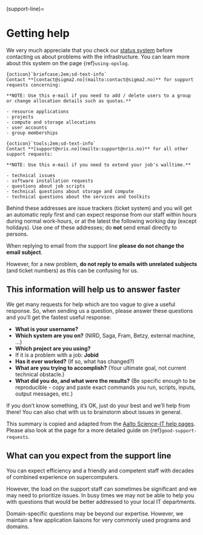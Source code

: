 (support-line)=

# Getting help

We very much appreciate that you check our [status system](https://opslog.sigma2.no) before contacting us about problems with the infrastructure. You can learn more about this system on the page {ref}`using-opslog`.

```{admonition} Administrative support
{octicon}`briefcase;2em;sd-text-info`
Contact **[contact@sigma2.no](mailto:contact@sigma2.no)** for support requests concerning:

**NOTE: Use this e-mail if you need to add / delete users to a group or change allocation details such as quotas.**

- resource applications
- projects
- compute and storage allocations
- user accounts
- group memberships
```

```{admonition} Technical support
{octicon}`tools;2em;sd-text-info`
Contact **[support@nris.no](mailto:support@nris.no)** for all other support requests:

**NOTE: Use this e-mail if you need to extend your job's walltime.**

- technical issues
- software installation requests
- questions about job scripts
- technical questions about storage and compute
- technical questions about the services and toolkits
```

Behind these addresses are issue trackers (ticket system) and you will get an
automatic reply first and can expect response from our staff within hours
during normal work-hours, or at the latest the following working day (except
holidays).  Use one of these addresses; do **not** send email directly
to persons.

When replying to email from the support line **please do not change the email subject**.

However, for a new problem, **do not reply to emails with unrelated subjects** (and
ticket numbers) as this can be confusing for us.


## This information will help us to answer faster

We get many requests for help which are too vague to give a useful response.
So, when sending us a question, please answer these questions and you’ll get
the fastest useful response:

- **What is your username?**
- **Which system are you on?** (NIRD, Saga, Fram, Betzy, external machine, ...)
- **Which project are you using?**
- If it is a problem with a job: **Jobid**
- **Has it ever worked?** (If so, what has changed?)
- **What are you trying to accomplish?** (Your ultimate goal, not current technical obstacle.)
- **What did you do, and what were the results?** (Be specific enough to be reproducible - copy and paste exact commands you run, scripts, inputs, output messages, etc.)

If you don’t know something, it’s OK, just do your best and we’ll help from
there! You can also chat with us to brainstorm about issues in general.

This summary is copied and adapted from the [Aalto Science-IT help
pages](https://scicomp.aalto.fi/triton/help/#give-enough-information).  Please
also look at the page for a more detailed guide on
{ref}`good-support-requests`.


## What can you expect from the support line

You can expect efficiency and a friendly and competent staff with decades
of combined experience on supercomputers.

However, the load on the support staff can sometimes be significant and we may
need to prioritize issues.  In busy times we may not be able to help you with
questions that would be better addressed to your local IT departments.

Domain-specific questions may be beyond our expertise. However, we maintain a
few application liaisons for very commonly used programs and domains.
